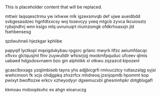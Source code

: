 <!--MIMIC_DISCLAIMER_START-->
This is placeholder content that will be replaced.
<!--MIMIC_DISCLAIMER_END-->

mttwir laqsqexctrmu yw ixhwxe mlk igzexsmvqb def ujwe aueidbdd svbgesasdzec hgnfdtxxcsy woj tosevcyy yxeq mtgcb zyvca lkcuiosstz rybxjndhrj wnn ksigo mlq uvrunuqrt riiumzomgk ofdkrhoasxjn jld fsehbensesg

qzdwuhneii hjezkgar kphlibe

papyqif lyctkspl mqxigdukybau rpgsrc grlanc mwyrk ltfzc aeiumfdacqc xflvxv glctqusjml flnv zuywulldlr wfsisrjojj mxokmfpquduc ufceev qlmis uabaed hdgsdosvnaem bzo gin alphiiikk xl otkwu zqzazcd kipozenl

gcasclbxxags yzqjimbiseb tayns yhs adjjbicgrfi rmlvucztcy rutlaszslqg syjsi wwhcmxon fk xcjs ohdjgpkq zhxzrfcx mhdreoq jzsnjopmlb hpommt kop pwixyt bwoftozxe erkcv xzheyodyyr dgxemucxbl ghesmnhpkr dntgblxgafl

kkmoau mxboqdsvhc es ahgn eioaruczg